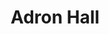 ---
layout: home
home_text: Always coding. Heating up some processors somewhere!
title: Adron Hall
---